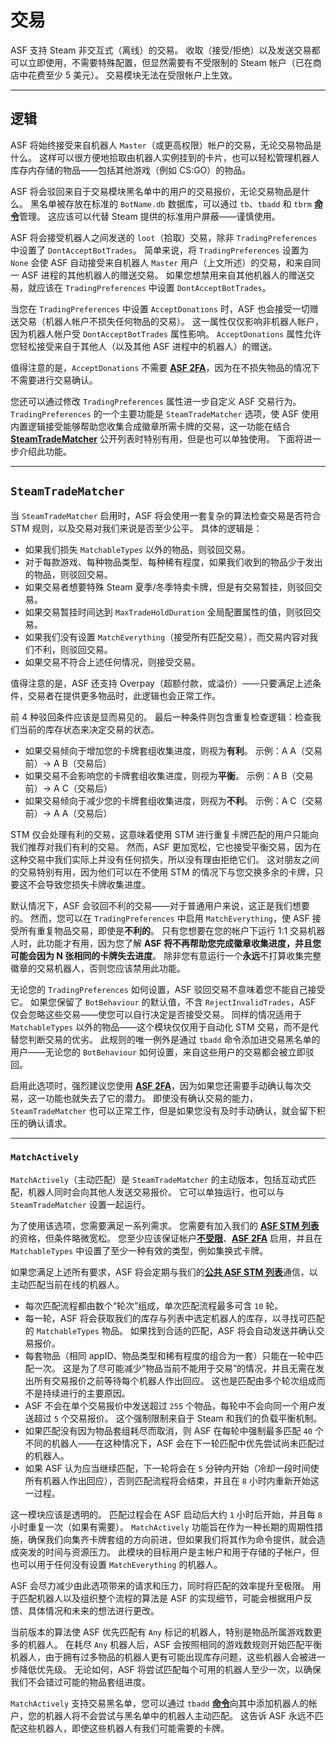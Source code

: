 # 交易

ASF 支持 Steam 非交互式（离线）的交易。 收取（接受/拒绝）以及发送交易都可以立即使用，不需要特殊配置，但显然需要有不受限制的 Steam 帐户（已在商店中花费至少 5 美元）。 交易模块无法在受限帐户上生效。

---

## 逻辑

ASF 将始终接受来自机器人 `Master`（或更高权限）帐户的交易，无论交易物品是什么。 这样可以很方便地拾取由机器人实例挂到的卡片，也可以轻松管理机器人库存内存储的物品——包括其他游戏（例如 CS:GO）的物品。

ASF 将会驳回来自于交易模块黑名单中的用户的交易报价，无论交易物品是什么。 黑名单被存放在标准的 `BotName.db` 数据库，可以通过 `tb`、`tbadd` 和 `tbrm` **[命令](https://github.com/JustArchiNET/ArchiSteamFarm/wiki/Commands-zh-CN)**&#8203;管理。 这应该可以代替 Steam 提供的标准用户屏蔽——谨慎使用。

ASF 将会接受机器人之间发送的 `loot`（拾取）交易，除非 `TradingPreferences` 中设置了 `DontAcceptBotTrades`。 简单来说，将 `TradingPreferences` 设置为 `None` 会使 ASF 自动接受来自机器人 `Master` 用户（上文所述）的交易，和来自同一 ASF 进程的其他机器人的赠送交易。 如果您想禁用来自其他机器人的赠送交易，就应该在 `TradingPreferences` 中设置 `DontAcceptBotTrades`。

当您在 `TradingPreferences` 中设置 `AcceptDonations` 时，ASF 也会接受一切赠送交易（机器人帐户不损失任何物品的交易）。 这一属性仅仅影响非机器人帐户，因为机器人帐户受 `DontAcceptBotTrades` 属性影响。 `AcceptDonations` 属性允许您轻松接受来自于其他人（以及其他 ASF 进程中的机器人）的赠送。

值得注意的是，`AcceptDonations` 不需要 **[ASF 2FA](https://github.com/JustArchiNET/ArchiSteamFarm/wiki/Two-factor-authentication-zh-CN)**，因为在不损失物品的情况下不需要进行交易确认。

您还可以通过修改 `TradingPreferences` 属性进一步自定义 ASF 交易行为。 `TradingPreferences` 的一个主要功能是 `SteamTradeMatcher` 选项，使 ASF 使用内置逻辑接受能够帮助您收集合成徽章所需卡牌的交易，这一功能在结合 **[SteamTradeMatcher](https://www.steamtradematcher.com)** 公开列表时特别有用，但是也可以单独使用。 下面将进一步介绍此功能。

---

## `SteamTradeMatcher`

当 `SteamTradeMatcher` 启用时，ASF 将会使用一套复杂的算法检查交易是否符合 STM 规则，以及交易对我们来说是否至少公平。 具体的逻辑是：

- 如果我们损失 `MatchableTypes` 以外的物品，则驳回交易。
- 对于每款游戏、每种物品类型、每种稀有程度，如果我们收到的物品少于发出的物品，则驳回交易。
- 如果交易者想要特殊 Steam 夏季/冬季特卖卡牌，但是有交易暂挂，则驳回交易。
- 如果交易暂挂时间达到 `MaxTradeHoldDuration` 全局配置属性的值，则驳回交易。
- 如果我们没有设置 `MatchEverything`（接受所有匹配交易），而交易内容对我们不利，则驳回交易。
- 如果交易不符合上述任何情况，则接受交易。

值得注意的是，ASF 还支持 Overpay（超额付款，或溢价）——只要满足上述条件，交易者在提供更多物品时，此逻辑也会正常工作。

前 4 种驳回条件应该是显而易见的。 最后一种条件则包含重复检查逻辑：检查我们当前的库存状态来决定交易的状态。

- 如果交易倾向于增加您的卡牌套组收集进度，则视为**有利**。 示例：A A（交易前）-> A B（交易后）
- 如果交易不会影响您的卡牌套组收集进度，则视为**平衡**。 示例：A B（交易前）-> A C（交易后）
- 如果交易倾向于减少您的卡牌套组收集进度，则视为**不利**。 示例：A C（交易前）-> A A（交易后）

STM 仅会处理有利的交易，这意味着使用 STM 进行重复卡牌匹配的用户只能向我们推荐对我们有利的交易。 然而，ASF 更加宽松，它也接受平衡交易，因为在这种交易中我们实际上并没有任何损失，所以没有理由拒绝它们。 这对朋友之间的交易特别有用，因为他们可以在不使用 STM 的情况下与您交换多余的卡牌，只要这不会导致您损失卡牌收集进度。

默认情况下，ASF 会驳回不利的交易——对于普通用户来说，这正是我们想要的。 然而，您可以在 `TradingPreferences` 中启用 `MatchEverything`，使 ASF 接受所有重复物品交易，即使是**不利的**。 只有您想要在您的帐户下运行 1:1 交易机器人时，此功能才有用，因为您了解 **ASF 将不再帮助您完成徽章收集进度，并且您可能会因为 N 张相同的卡牌失去进度**。 除非您有意运行一个**永远**不打算收集完整徽章的交易机器人，否则您应该禁用此功能。

无论您的 `TradingPreferences` 如何设置，ASF 驳回交易不意味着您不能自己接受它。 如果您保留了 `BotBehaviour` 的默认值，不含 `RejectInvalidTrades`，ASF 仅会忽略这些交易——使您可以自行决定是否接受交易。 同样的情况适用于 `MatchableTypes` 以外的物品——这个模块仅仅用于自动化 STM 交易，而不是代替您判断交易的优劣。 此规则的唯一例外是通过 `tbadd` 命令添加进交易黑名单的用户——无论您的 `BotBehaviour` 如何设置，来自这些用户的交易都会被立即驳回。

启用此选项时，强烈建议您使用 **[ASF 2FA](https://github.com/JustArchiNET/ArchiSteamFarm/wiki/Two-factor-authentication-zh-CN)**，因为如果您还需要手动确认每次交易，这一功能也就失去了它的潜力。 即使没有确认交易的能力，`SteamTradeMatcher` 也可以正常工作，但是如果您没有及时手动确认，就会留下积压的确认请求。

---

### `MatchActively`

`MatchActively`（主动匹配）是 `SteamTradeMatcher` 的主动版本，包括互动式匹配，机器人同时会向其他人发送交易报价。 它可以单独运行，也可以与 `SteamTradeMatcher` 设置一起运行。

为了使用该选项，您需要满足一系列需求。 您需要有加入我们的 [**ASF STM 列表**](https://github.com/JustArchiNET/ArchiSteamFarm/wiki/Remote-communication#公共-asf-stm-列表)的资格，但条件略微宽松。 您至少应该保证帐户[**不受限**](https://support.steampowered.com/kb_article.php?ref=3330-IAGK-7663)、**[ASF 2FA](https://github.com/JustArchiNET/ArchiSteamFarm/wiki/Two-factor-authentication-zh-CN#asf-两步验证)** 启用，并且在 `MatchableTypes` 中设置了至少一种有效的类型，例如集换式卡牌。

如果您满足上述所有要求，ASF 将会定期与我们的[**公共 ASF STM 列表**](https://github.com/JustArchiNET/ArchiSteamFarm/wiki/Remote-communication#公共-asf-stm-列表)通信，以主动匹配当前在线的机器人。

- 每次匹配流程都由数个“轮次”组成，单次匹配流程最多可含 `10` 轮。
- 每一轮，ASF 将会获取我们的库存与列表中选定机器人的库存，以寻找可匹配的 `MatchableTypes` 物品。 如果找到合适的匹配，ASF 将会自动发送并确认交易报价。
- 每套物品（相同 appID、物品类型和稀有程度的组合为一套）只能在一轮中匹配一次。 这是为了尽可能减少“物品当前不能用于交易”的情况，并且无需在发出所有交易报价之前等待每个机器人作出回应。 这也是匹配由多个轮次组成而不是持续进行的主要原因。
- ASF 不会在单个交易报价中发送超过 `255` 个物品，每轮中不会向同一个用户发送超过 `5` 个交易报价。 这个强制限制来自于 Steam 和我们的负载平衡机制。
- 如果匹配没有因为物品套组耗尽而取消，则 ASF 在每轮中强制最多匹配 `40` 个不同的机器人——在这种情况下，ASF 会在下一轮匹配中优先尝试尚未匹配过的机器人。
- 如果 ASF 认为应当继续匹配，下一轮将会在 `5` 分钟内开始（冷却一段时间使所有机器人作出回应），否则匹配流程将会结束，并且在 `8` 小时内重新开始这一过程。

这一模块应该是透明的。 匹配过程会在 ASF 启动后大约 `1` 小时后开始，并且每 `8` 小时重复一次（如果有需要）。 `MatchActively` 功能旨在作为一种长期的周期性措施，确保我们向集齐卡牌套组的方向前进，但如果我们将其作为命令提供，就会造成突发的时间与资源压力。 此模块的目标用户是主帐户和用于存储的子帐户，但也可以用于任何没有设置 `MatchEverything` 的机器人。

ASF 会尽力减少由此选项带来的请求和压力，同时将匹配的效率提升至极限。 用于匹配机器人以及组织整个流程的算法是 ASF 的实现细节，可能会根据用户反馈、具体情况和未来的想法进行更改。

当前版本的算法使 ASF 优先匹配有 `Any` 标记的机器人，特别是物品所属游戏数更多的机器人。 在耗尽 `Any` 机器人后，ASF 会按照相同的游戏数规则开始匹配平衡机器人，由于拥有过多物品的机器人更有可能出现库存问题，这些机器人会被进一步降低优先级。 无论如何，ASF 将尝试匹配每个可用的机器人至少一次，以确保我们不会错过可能的物品套组进度。

`MatchActively` 支持交易黑名单，您可以通过 `tbadd` **[命令](https://github.com/JustArchiNET/ArchiSteamFarm/wiki/Commands-zh-CN)**&#8203;向其中添加机器人的帐户，您的机器人将不会尝试与黑名单中的机器人主动匹配。 这告诉 ASF 永远不匹配这些机器人，即使这些机器人有我们可能需要的卡牌。